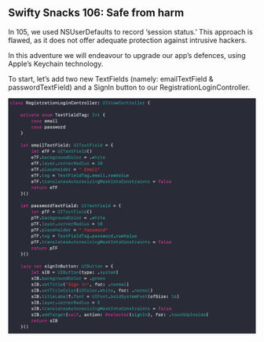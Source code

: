 <h2>Swifty Snacks 106: Safe from harm</h2>

In 105, we used NSUserDefaults to record ‘session status.’ This approach is flawed, as it does not offer adequate protection against intrusive hackers.

In this adventure we will endeavour to upgrade our app’s defences, using Apple’s Keychain technology.

To start, let’s add two new TextFields (namely: emailTextField & passwordTextField) and a SignIn button to our RegistrationLoginController.

<img src="Test/image1.png">

